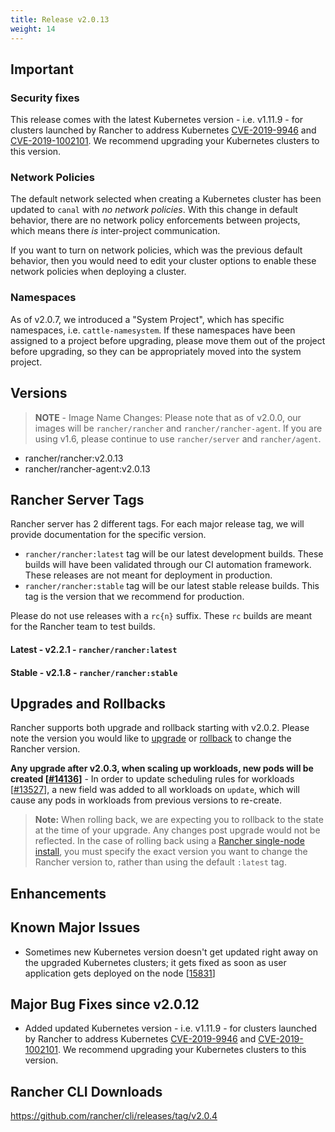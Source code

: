 ```yaml
---
title: Release v2.0.13
weight: 14
---
```


## Important

### Security fixes

This release comes with the latest Kubernetes version - i.e. v1.11.9 - for clusters launched by Rancher to address Kubernetes [CVE-2019-9946](https://github.com/kubernetes/kubernetes/pull/75455) and [CVE-2019-1002101](https://github.com/kubernetes/kubernetes/pull/75037). We recommend upgrading your Kubernetes clusters to this version. 

### Network Policies
The default network selected when creating a Kubernetes cluster has been updated to `canal` with *no network policies*. With this change in default behavior, there are no network policy enforcements between projects, which means there *is* inter-project communication. 

If you want to turn on network policies, which was the previous default behavior, then you would need to edit your cluster options to enable these network policies when deploying a cluster. 

### Namespaces
As of v2.0.7, we introduced a "System Project", which has specific namespaces, i.e. `cattle-namesystem`. If these namespaces have been assigned to a project before upgrading, please move them out of the project before upgrading, so they can be appropriately moved into the system project. 

## Versions

> **NOTE** - Image Name Changes: Please note that as of v2.0.0, our images will be `rancher/rancher` and `rancher/rancher-agent`. If you are using v1.6, please continue to use `rancher/server` and `rancher/agent`. 

- rancher/rancher:v2.0.13
- rancher/rancher-agent:v2.0.13

## Rancher Server Tags

Rancher server has 2 different tags. For each major release tag, we will provide documentation for the specific version.
- `rancher/rancher:latest` tag will be our latest development builds. These builds will have been validated through our CI automation framework. These releases are not meant for deployment in production.
- `rancher/rancher:stable` tag will be our latest stable release builds. This tag is the version that we recommend for production.  

Please do not use releases with a `rc{n}` suffix. These `rc` builds are meant for the Rancher team to test builds.

#### Latest - v2.2.1 - `rancher/rancher:latest`
#### Stable - v2.1.8 - `rancher/rancher:stable`

## Upgrades and Rollbacks

Rancher supports both upgrade and rollback starting with v2.0.2.  Please note the version you would like to [upgrade](https://rancher.com/docs/rancher/v2.x/en/upgrades/) or [rollback](https://rancher.com/docs/rancher/v2.x/en/backups/rollbacks/) to change the Rancher version.

**Any upgrade after v2.0.3, when scaling up workloads, new pods will be created [[#14136](https://github.com/rancher/rancher/issues/14136)]** - In order to update scheduling rules for workloads [[#13527](https://github.com/rancher/rancher/issues/13527)], a new field was added to all workloads on `update`, which will cause any pods in workloads from previous versions to re-create. 

> **Note:** When rolling back, we are expecting you to rollback to the state at the time of your upgrade. Any changes post upgrade would not be reflected. In the case of rolling back using a [Rancher single-node install](https://rancher.com/docs/rancher/v2.x/en/installation/single-node-install/), you must specify the exact version you want to change the Rancher version to, rather than using the default `:latest` tag.

## Enhancements

## Known Major Issues
* Sometimes new Kubernetes version doesn't get updated right away on the upgraded Kubernetes clusters; it gets fixed as soon as user application gets deployed on the node [[15831](https://github.com/rancher/rancher/issues/15831)]

## Major Bug Fixes since v2.0.12
* Added updated Kubernetes version - i.e. v1.11.9 - for clusters launched by Rancher to address Kubernetes [CVE-2019-9946](https://github.com/kubernetes/kubernetes/pull/75455) and [CVE-2019-1002101](https://github.com/kubernetes/kubernetes/pull/75037). We recommend upgrading your Kubernetes clusters to this version. 

## Rancher CLI Downloads

https://github.com/rancher/cli/releases/tag/v2.0.4
